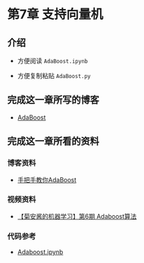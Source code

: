 # 第7章 支持向量机

## 介绍

+ 方便阅读
`AdaBoost.ipynb`

+ 方便复制粘贴
`AdaBoost.py`

## 完成这一章所写的博客

+ [AdaBoost](https://www.jianshu.com/p/4779d2d8a957)

## 完成这一章所看的资料

### 博客资料

+ [手把手教你AdaBoost](https://zhuanlan.zhihu.com/p/27126737)

### 视频资料

+ [【菊安酱的机器学习】第6期 Adaboost算法](https://www.bilibili.com/video/av37887744?from=search&seid=10715970099206348195)

### 代码参考

+ [Adaboost.ipynb](https://github.com/wzyonggege/statistical-learning-method/blob/master/AdaBoost/Adaboost.ipynb)